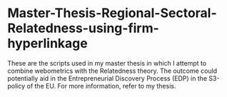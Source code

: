 # Master-Thesis-Regional-Sectoral-Relatedness-using-firm-hyperlinkage
These are the scripts used in my master thesis in which I attempt to combine webometrics with the Relatedness theory. The outcome could potentially aid in the Entrepreneurial Discovery Process (EDP) in the S3-policy of the EU. For more information, refer to my thesis. 
